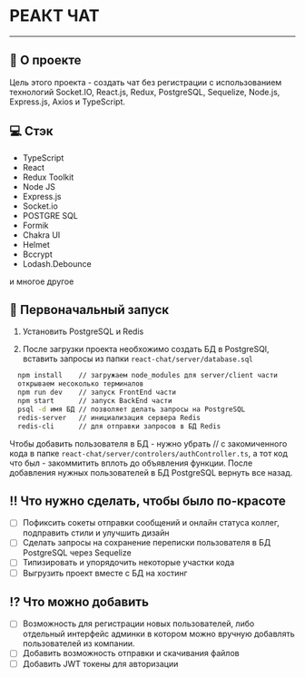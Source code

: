 # РЕАКТ ЧАТ
_________

## 📝 О проекте

Цель этого проекта - создать чат без регистрации с использованием технологий Socket.IO, React.js, Redux, PostgreSQL, Sequelize, Node.js, Express.js, Axios и TypeScript.

## 💻 Стэк

- TypeScript
- React
- Redux Toolkit
- Node JS
- Express.js
- Socket.io
- POSTGRE SQL
- Formik 
- Chakra UI
- Helmet
- Bccrypt
- Lodash.Debounce

<p>и многое другое</p>

## 🚀 Первоначальный запуск

1. Установить PostgreSQL и Redis

2. После загрузки проекта необхожимо создать БД в PostgreSQl, вставить запросы из папки ```react-chat/server/database.sql```

```bash
  npm install    // загружаем node_modules для server/client части 
  открываем несоколько терминалов
  npm run dev    // запуск FrontEnd части 
  npm start      // запуск BackEnd части
  psql -d имя БД // позволяет делать запросы на PostgreSQL
  redis-server   // инициализация сервера Redis 
  redis-cli      // для отправки запросов в БД Redis
```

Чтобы добавить пользователя в БД - нужно убрать // с закомиченного кода в папке ```react-chat/server/controlers/authController.ts```, а тот код что был - закоммитить вплоть до объявления функции. После добавления нужных пользователей в БД 
PostgreSQL 
вернуть 
все назад.

## ‼️ Что нужно сделать, чтобы было по-красоте

- [ ] Пофиксить сокеты отправки сообщений и онлайн статуса коллег, подправить стили и улучшить дизайн
- [ ] Сделать запросы на сохранение переписки пользователя в БД PostgreSQL через Sequelize
- [ ] Типизировать и упорядочить некоторые участки кода
- [ ] Выгрузить проект вместе с БД на хостинг

## ⁉️ Что можно добавить
- [ ] Возможность для регистрации новых пользователей, либо отдельный интерфейс админки в котором можно вручную добавлять пользователей из компании.
- [ ] Добавить возможность отправки и скачивания файлов
- [ ] Добавить JWT токены для авторизации 
